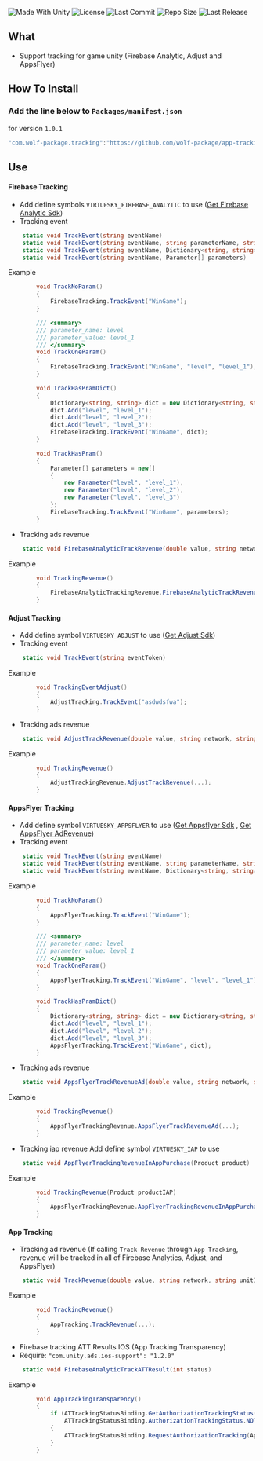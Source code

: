 <p align="left">
  <a>
    <img alt="Made With Unity" src="https://img.shields.io/badge/made%20with-Unity-57b9d3.svg?logo=Unity">
  </a>
  <a>
    <img alt="License" src="https://img.shields.io/github/license/wolf-package/app-tracking-unity?logo=github">
  </a>
  <a>
    <img alt="Last Commit" src="https://img.shields.io/github/last-commit/wolf-package/app-tracking-unity?logo=Mapbox&color=orange">
  </a>
  <a>
    <img alt="Repo Size" src="https://img.shields.io/github/repo-size/wolf-package/app-tracking-unity?logo=VirtualBox">
  </a>
  <a>
    <img alt="Last Release" src="https://img.shields.io/github/v/release/wolf-package/app-tracking-unity?include_prereleases&logo=Dropbox&color=yellow">
  </a>
</p>

## What

- Support tracking for game unity (Firebase Analytic, Adjust and AppsFlyer)

## How To Install

### Add the line below to `Packages/manifest.json`

for version `1.0.1`
```csharp
"com.wolf-package.tracking":"https://github.com/wolf-package/app-tracking-unity.git#1.0.1",
```

## Use

#### Firebase Tracking

- Add define symbols `VIRTUESKY_FIREBASE_ANALYTIC` to use ([Get Firebase Analytic Sdk](https://github.com/firebase-unity/firebase-analytics))
- Tracking event
```csharp
    static void TrackEvent(string eventName)
    static void TrackEvent(string eventName, string parameterName, string parameterValue)
    static void TrackEvent(string eventName, Dictionary<string, string> dictParameters)
    static void TrackEvent(string eventName, Parameter[] parameters)
```
Example

```csharp
        void TrackNoParam()
        {
            FirebaseTracking.TrackEvent("WinGame");
        }

        /// <summary>
        /// parameter_name: level
        /// parameter_value: level_1
        /// </summary>
        void TrackOneParam()
        {
            FirebaseTracking.TrackEvent("WinGame", "level", "level_1");
        }

        void TrackHasPramDict()
        {
            Dictionary<string, string> dict = new Dictionary<string, string>();
            dict.Add("level", "level_1");
            dict.Add("level", "level_2");
            dict.Add("level", "level_3");
            FirebaseTracking.TrackEvent("WinGame", dict);
        }

        void TrackHasPram()
        {
            Parameter[] parameters = new[]
            {
                new Parameter("level", "level_1"),
                new Parameter("level", "level_2"),
                new Parameter("level", "level_3")
            };
            FirebaseTracking.TrackEvent("WinGame", parameters);
        }
```

- Tracking ads revenue

```csharp
    static void FirebaseAnalyticTrackRevenue(double value, string network, string unitId, string format, string adNetwork)
```
Example

```csharp
        void TrackingRevenue()
        {
            FirebaseAnalyticTrackingRevenue.FirebaseAnalyticTrackRevenue(...);
        }
```

#### Adjust Tracking

- Add define symbol `VIRTUESKY_ADJUST` to use ([Get Adjust Sdk](https://github.com/pancake-llc/adjust))
- Tracking event

```csharp
    static void TrackEvent(string eventToken)
```

Example
```csharp
        void TrackingEventAdjust()
        {
            AdjustTracking.TrackEvent("asdwdsfwa");
        }
```

- Tracking ads revenue
```csharp
    static void AdjustTrackRevenue(double value, string network, string unitId, string placement, string adNetwork)
```
Example

```csharp
        void TrackingRevenue()
        {
            AdjustTrackingRevenue.AdjustTrackRevenue(...);
        }
```

#### AppsFlyer Tracking

- Add define symbol `VIRTUESKY_APPSFLYER` to use ([Get Appsflyer Sdk](https://github.com/AppsFlyerSDK/appsflyer-unity-plugin) , [Get AppsFlyer AdRevenue](https://github.com/AppsFlyerSDK/appsflyer-unity-adrevenue-generic-connector))
- Tracking event

```csharp
    static void TrackEvent(string eventName)
    static void TrackEvent(string eventName, string parameterName, string parameterValue)
    static void TrackEvent(string eventName, Dictionary<string, string> eventValues)
```

Example

```csharp
        void TrackNoParam()
        {
            AppsFlyerTracking.TrackEvent("WinGame");
        }

        /// <summary>
        /// parameter_name: level
        /// parameter_value: level_1
        /// </summary>
        void TrackOneParam()
        {
            AppsFlyerTracking.TrackEvent("WinGame", "level", "level_1");
        }

        void TrackHasPramDict()
        {
            Dictionary<string, string> dict = new Dictionary<string, string>();
            dict.Add("level", "level_1");
            dict.Add("level", "level_2");
            dict.Add("level", "level_3");
            AppsFlyerTracking.TrackEvent("WinGame", dict);
        }
```
- Tracking ads revenue

```csharp
    static void AppsFlyerTrackRevenueAd(double value, string network, string unitId, string format, string adNetwork)
```

Example

```csharp
        void TrackingRevenue()
        {
            AppsFlyerTrackingRevenue.AppsFlyerTrackRevenueAd(...);
        }
```
- Tracking iap revenue
Add define symbol `VIRTUESKY_IAP` to use
```csharp
    static void AppFlyerTrackingRevenueInAppPurchase(Product product)
```

Example
```csharp
        void TrackingRevenue(Product productIAP)
        {
            AppsFlyerTrackingRevenue.AppFlyerTrackingRevenueInAppPurchase(productIAP);
        }
```
#### App Tracking

- Tracking ad revenue (If calling `Track Revenue` through `App Tracking`, revenue will be tracked in all of Firebase Analytics, Adjust, and AppsFlyer)
```csharp
    static void TrackRevenue(double value, string network, string unitId, string format, string adNetwork)
```

Example

```csharp
        void TrackingRevenue()
        {
            AppTracking.TrackRevenue(...);
        }
```

- Firebase tracking ATT Results IOS (App Tracking Transparency) 
- Require: `"com.unity.ads.ios-support": "1.2.0"`

```csharp
    static void FirebaseAnalyticTrackATTResult(int status)
```

Example

```csharp
        void AppTrackingTransparency()
        {
            if (ATTrackingStatusBinding.GetAuthorizationTrackingStatus() ==
                ATTrackingStatusBinding.AuthorizationTrackingStatus.NOT_DETERMINED)
            {
                ATTrackingStatusBinding.RequestAuthorizationTracking(AppTracking.FirebaseAnalyticTrackATTResult);
            }
        }
```